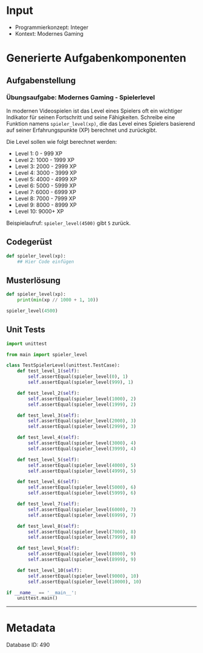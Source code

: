 # Input
- Programmierkonzept: Integer
- Kontext: Modernes Gaming

# Generierte Aufgabenkomponenten
## Aufgabenstellung
### Übungsaufgabe: Modernes Gaming - Spielerlevel

In modernen Videospielen ist das Level eines Spielers oft ein wichtiger Indikator für seinen Fortschritt und seine Fähigkeiten. Schreibe eine Funktion namens `spieler_level(xp)`, die das Level eines Spielers basierend auf seiner Erfahrungspunkte (XP) berechnet und zurückgibt. 

Die Level sollen wie folgt berechnet werden:
- Level 1: 0 - 999 XP
- Level 2: 1000 - 1999 XP
- Level 3: 2000 - 2999 XP
- Level 4: 3000 - 3999 XP
- Level 5: 4000 - 4999 XP
- Level 6: 5000 - 5999 XP
- Level 7: 6000 - 6999 XP
- Level 8: 7000 - 7999 XP
- Level 9: 8000 - 8999 XP
- Level 10: 9000+ XP

Beispielaufruf: `spieler_level(4500)` gibt `5` zurück.

## Codegerüst
```python
def spieler_level(xp):
    ## Hier Code einfügen
```

## Musterlösung
```python
def spieler_level(xp):
    print(min(xp // 1000 + 1, 10))

spieler_level(4500)
```

## Unit Tests
```python
import unittest

from main import spieler_level

class TestSpielerLevel(unittest.TestCase):
    def test_level_1(self):
        self.assertEqual(spieler_level(0), 1)
        self.assertEqual(spieler_level(999), 1)

    def test_level_2(self):
        self.assertEqual(spieler_level(1000), 2)
        self.assertEqual(spieler_level(1999), 2)

    def test_level_3(self):
        self.assertEqual(spieler_level(2000), 3)
        self.assertEqual(spieler_level(2999), 3)

    def test_level_4(self):
        self.assertEqual(spieler_level(3000), 4)
        self.assertEqual(spieler_level(3999), 4)

    def test_level_5(self):
        self.assertEqual(spieler_level(4000), 5)
        self.assertEqual(spieler_level(4999), 5)

    def test_level_6(self):
        self.assertEqual(spieler_level(5000), 6)
        self.assertEqual(spieler_level(5999), 6)

    def test_level_7(self):
        self.assertEqual(spieler_level(6000), 7)
        self.assertEqual(spieler_level(6999), 7)

    def test_level_8(self):
        self.assertEqual(spieler_level(7000), 8)
        self.assertEqual(spieler_level(7999), 8)

    def test_level_9(self):
        self.assertEqual(spieler_level(8000), 9)
        self.assertEqual(spieler_level(8999), 9)

    def test_level_10(self):
        self.assertEqual(spieler_level(9000), 10)
        self.assertEqual(spieler_level(10000), 10)

if __name__ == '__main__':
    unittest.main()
```
___
# Metadata
Database ID: 490
